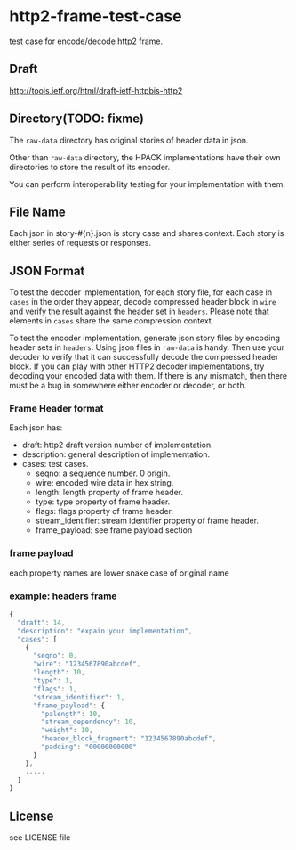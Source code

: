 # http2-frame-test-case

test case for encode/decode http2 frame.

## Draft

http://tools.ietf.org/html/draft-ietf-httpbis-http2

## Directory(TODO: fixme)

The ```raw-data``` directory has original stories of header data in
json.

Other than ```raw-data``` directory, the HPACK implementations have
their own directories to store the result of its encoder.

You can perform interoperability testing for your implementation with
them.

## File Name

Each json in story-#{n}.json is story case and shares context.
Each story is either series of requests or responses.

## JSON Format

To test the decoder implementation, for each story file, for each case
in ```cases``` in the order they appear, decode compressed header
block in ```wire``` and verify the result against the header set in
```headers```. Please note that elements in ```cases``` share the same
compression context.

To test the encoder implementation, generate json story files by
encoding header sets in ```headers```. Using json files in
```raw-data``` is handy. Then use your decoder to verify that it can
successfully decode the compressed header block. If you can play with
other HTTP2 decoder implementations, try decoding your encoded data
with them. If there is any mismatch, then there must be a bug in
somewhere either encoder or decoder, or both.

### Frame Header format

Each json has:

- draft: http2 draft version number of implementation.
- description: general description of implementation.
- cases: test cases.
  - seqno:  a sequence number. 0 origin.
  - wire:   encoded wire data in hex string.
  - length: length property of frame header.
  - type:   type property of frame header.
  - flags:  flags property of frame header.
  - stream_identifier: stream identifier property of frame header.
  - frame_payload: see frame payload section


### frame payload

each property names are lower snake case of original name

### example: headers frame

```js
{
  "draft": 14,
  "description": "expain your implementation",
  "cases": [
    {
      "seqno": 0,
      "wire": "1234567890abcdef",
      "length": 10,
      "type": 1,
      "flags": 1,
      "stream_identifier": 1,
      "frame_payload": {
        "palength": 10,
        "stream_dependency": 10,
        "weight": 10,
        "header_block_fragment": "1234567890abcdef",
        "padding": "00000000000"
      }
    },
    .....
  ]
}
```

## License

see LICENSE file
